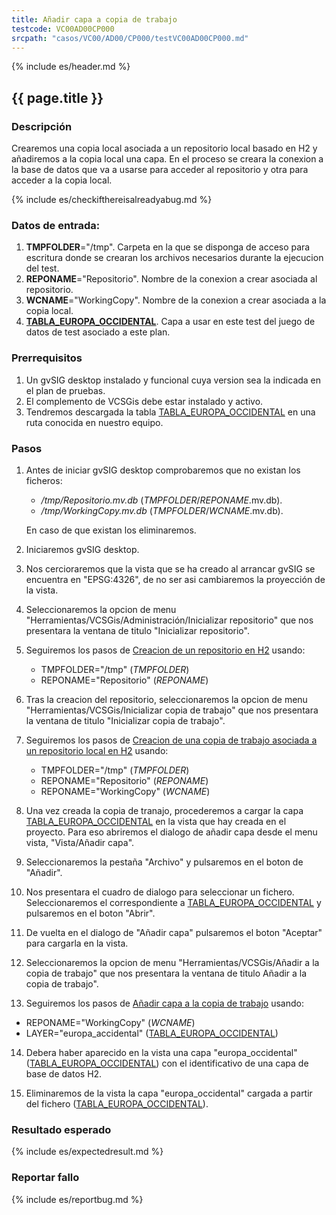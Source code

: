 ```yaml
---
title: Añadir capa a copia de trabajo
testcode: VC00AD00CP000
srcpath: "casos/VC00/AD00/CP000/testVC00AD00CP000.md"
---
```


{% include es/header.md %}

## {{ page.title }}

### Descripción

Crearemos una copia local asociada a un repositorio local basado en H2 y añadiremos a la copia local 
una capa. En el proceso se creara la conexion a la base de datos que va a usarse para acceder al repositorio y
otra para acceder a la copia local.

{% include es/checkifthereisalreadyabug.md %}

### Datos de entrada:

1. **TMPFOLDER**="/tmp". Carpeta en la que se disponga de acceso para escritura donde
   se crearan los archivos necesarios durante la ejecucion del test.
4. **REPONAME**="Repositorio". Nombre de la conexion a crear asociada al repositorio.
5. **WCNAME**="WorkingCopy". Nombre de la conexion a crear asociada a la copia local. 
6. **[TABLA_EUROPA_OCCIDENTAL](../../data/europa_occidental.csv)**. Capa a usar en este test del juego de datos de test asociado a este plan. 

### Prerrequisitos

1. Un gvSIG desktop instalado y funcional cuya version sea la indicada en el plan de pruebas.
2. El complemento de VCSGis debe estar instalado y activo.
3. Tendremos descargada la tabla [TABLA_EUROPA_OCCIDENTAL](../../data/europa_occidental.csv) en una ruta conocida en nuestro equipo.

### Pasos

1. Antes de iniciar gvSIG desktop comprobaremos que no existan los ficheros:
   * */tmp/Repositorio.mv.db* (*TMPFOLDER*/*REPONAME*.mv.db).
   * */tmp/WorkingCopy.mv.db* (*TMPFOLDER*/*WCNAME*.mv.db).
   
   En caso de que existan los eliminaremos.
   
2. Iniciaremos gvSIG desktop.

3. Nos cercioraremos que la vista que se ha creado al arrancar gvSIG se encuentra en "EPSG:4326", de no ser
   asi cambiaremos la proyección de la vista.

3. Seleccionaremos la opcion de menu "Herramientas/VCSGis/Administración/Inicializar repositorio" que nos
   presentara la ventana de titulo "Inicializar repositorio".

4. Seguiremos los pasos de [Creacion de un repositorio en H2](../../PROC/001/procVC00PROC001.md) usando:
   * TMPFOLDER="/tmp" (*TMPFOLDER*)
   * REPONAME="Repositorio" (*REPONAME*)

5. Tras la creacion del repositorio, seleccionaremos la opcion de menu "Herramientas/VCSGis/Inicializar copia de trabajo" que nos
   presentara la ventana de titulo "Inicializar copia de trabajo".

6. Seguiremos los pasos de [Creacion de una copia de trabajo asociada a un repositorio local en H2](../../PROC/002/procVC00PROC002.md) 
   usando:
   * TMPFOLDER="/tmp" (*TMPFOLDER*)
   * REPONAME="Repositorio" (*REPONAME*)
   * REPONAME="WorkingCopy" (*WCNAME*)
   
7. Una vez creada la copia de tranajo, procederemos a cargar la capa [TABLA_EUROPA_OCCIDENTAL](../../data/europa_occidental.csv) en
   la vista que hay creada en el proyecto. Para eso abriremos el dialogo de añadir capa desde el menu vista, "Vista/Añadir capa".

8. Seleccionaremos la pestaña "Archivo" y pulsaremos en el boton de "Añadir".

9. Nos presentara el cuadro de dialogo para seleccionar un fichero. Seleccionaremos el correspondiente 
   a [TABLA_EUROPA_OCCIDENTAL](../../data/europa_occidental.csv) y pulsaremos en el boton "Abrir".

9. De vuelta en el dialogo de "Añadir capa" pulsaremos el boton "Aceptar" para cargarla en la vista.

12. Seleccionaremos la opcion de menu "Herramientas/VCSGis/Añadir a la copia de trabajo" que nos
    presentara la ventana de titulo Añadir a la copia de trabajo".

13. Seguiremos los pasos de [Añadir capa a la copia de trabajo](../../PROC/003/VC00PROC003.md) usando: 
   * REPONAME="WorkingCopy" (*WCNAME*)
   * LAYER="europa_accidental" ([TABLA_EUROPA_OCCIDENTAL](../../data/europa_occidental.csv))

14. Debera haber aparecido en la vista una capa "europa_occidental" ([TABLA_EUROPA_OCCIDENTAL](../../data/europa_occidental.csv))
    con el identificativo de una capa de base de datos H2.

15. Eliminaremos de la vista la capa "europa_occidental" cargada a partir del 
    fichero ([TABLA_EUROPA_OCCIDENTAL](../../data/europa_occidental.csv)).

### Resultado esperado

{% include es/expectedresult.md %}

### Reportar fallo

{% include es/reportbug.md %}

